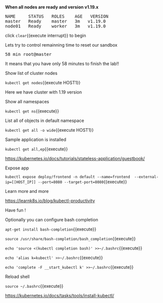 

**When all nodes are ready and version v1.19.x** 

<pre>
NAME     STATUS   ROLES    AGE   VERSION
master   Ready    master   3m   v1.19.0
node01   Ready    worker   3m   v1.19.0
</pre>

click ```clear```{{execute interrupt}} to begin

Lets try to control remainning time to reset our sandbox

<pre>
58 min root@master
</pre>

It means that you have only 58 minutes to finish the lab!!

Show list of cluster nodes

`kubectl get nodes`{{execute HOST1}}

Here we have cluster with 1.19 version

Show all namespaces

`kubectl get ns`{{execute}}

List all of objects in default namespace

`kubectl get all -o wide`{{execute HOST1}}

Sample application is installed


`kubectl get all,ep`{{execute}}

https://kubernetes.io/docs/tutorials/stateless-application/guestbook/


Expose app

`kubectl expose deploy/frontend -n default --name=frontend  --external-ip=[[HOST_IP]] --port=8080 --target-port=8080`{{execute}}


Learn more and more

https://learnk8s.io/blog/kubectl-productivity

Have fun !

Optionally you can configure bash completion

`apt-get install bash-completion`{{execute}}

`source /usr/share/bash-completion/bash_completion`{{execute}}

`echo 'source <(kubectl completion bash)' >>~/.bashrc`{{execute}}

`echo 'alias k=kubectl' >>~/.bashrc`{{execute}}

`echo 'complete -F __start_kubectl k' >>~/.bashrc`{{execute}}

Reload shell

`source ~/.bashrc`{{execute}}

https://kubernetes.io/docs/tasks/tools/install-kubectl/






